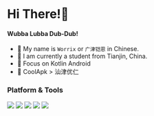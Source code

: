 #  Hi There!🌟
#### Wubba Lubba Dub-Dub!

- 🐲 My name is  `Worrix` or `广津铠恩` in Chinese.
- 🐶 I am currently a student from Tianjin, China.
- 🌱 Focus on Kotlin Android 
- 💬 CoolApk > 汕津优仁

### Platform & Tools

[![](https://img.shields.io/badge/Windows-11-2376bc?style=flat-square&logo=windows&logoColor=ffffff)](https://www.microsoft.com/windows/get-windows-10)
[![](https://img.shields.io/badge/IDE-Visual%20Studio%20Code-blue?&logo=visual-studio-code&logoColor=ffffff)](https://code.visualstudio.com/)
[![](https://img.shields.io/badge/IDE-Android%20Studio-brightgreen?&logo=android-studio&logoColor=#ffffff)](https://code.visualstudio.com/)
[![](https://img.shields.io/badge/Android-Kotlin-blueviolet?logo=android)](https://developer.android.com)
![](https://img.shields.io/badge/Learn-C%23-blue)

